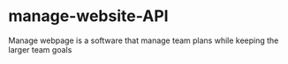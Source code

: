 # manage-website-API
Manage webpage is a software that manage team plans while keeping the larger team goals
